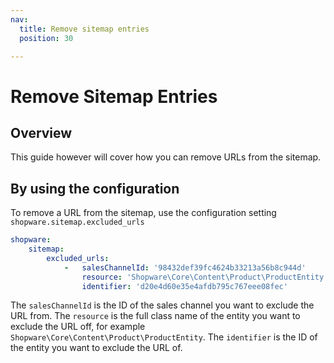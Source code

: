 ```yaml
---
nav:
  title: Remove sitemap entries
  position: 30

---
```


# Remove Sitemap Entries

## Overview

This guide however will cover how you can remove URLs from the sitemap.

## By using the configuration

To remove a URL from the sitemap, use the configuration setting `shopware.sitemap.excluded_urls`

```yaml
shopware:
    sitemap:
        excluded_urls:
            -   salesChannelId: '98432def39fc4624b33213a56b8c944d'
                resource: 'Shopware\Core\Content\Product\ProductEntity'
                identifier: 'd20e4d60e35e4afdb795c767eee08fec'
```

The `salesChannelId` is the ID of the sales channel you want to exclude the URL from.
The `resource` is the full class name of the entity you want to exclude the URL off, for example `Shopware\Core\Content\Product\ProductEntity`.
The `identifier` is the ID of the entity you want to exclude the URL of.
